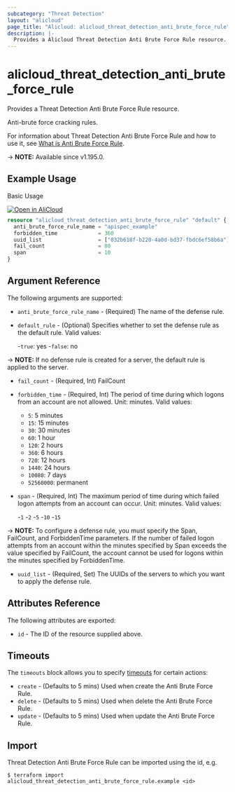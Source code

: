 ```yaml
---
subcategory: "Threat Detection"
layout: "alicloud"
page_title: "Alicloud: alicloud_threat_detection_anti_brute_force_rule"
description: |-
  Provides a Alicloud Threat Detection Anti Brute Force Rule resource.
---
```


# alicloud_threat_detection_anti_brute_force_rule

Provides a Threat Detection Anti Brute Force Rule resource.

Anti-brute force cracking rules.

For information about Threat Detection Anti Brute Force Rule and how to use it, see [What is Anti Brute Force Rule](https://www.alibabacloud.com/help/en/security-center/developer-reference/api-sas-2018-12-03-createantibruteforcerule).

-> **NOTE:** Available since v1.195.0.

## Example Usage

Basic Usage

<div style="display: block;margin-bottom: 40px;"><div class="oics-button" style="float: right;position: absolute;margin-bottom: 10px;">
  <a href="https://api.aliyun.com/terraform?resource=alicloud_threat_detection_anti_brute_force_rule&exampleId=88eb579a-c215-af50-3c55-a95206a550031c805008&activeTab=example&spm=docs.r.threat_detection_anti_brute_force_rule.0.88eb579ac2&intl_lang=EN_US" target="_blank">
    <img alt="Open in AliCloud" src="https://img.alicdn.com/imgextra/i1/O1CN01hjjqXv1uYUlY56FyX_!!6000000006049-55-tps-254-36.svg" style="max-height: 44px; max-width: 100%;">
  </a>
</div></div>

```terraform
resource "alicloud_threat_detection_anti_brute_force_rule" "default" {
  anti_brute_force_rule_name = "apispec_example"
  forbidden_time             = 360
  uuid_list                  = ["032b618f-b220-4a0d-bd37-fbdc6ef58b6a"]
  fail_count                 = 80
  span                       = 10
}
```

## Argument Reference

The following arguments are supported:
* `anti_brute_force_rule_name` - (Required) The name of the defense rule.
* `default_rule` - (Optional) Specifies whether to set the defense rule as the default rule. Valid values:

  -`true`: yes
  -`false`: no

-> **NOTE:**   If no defense rule is created for a server, the default rule is applied to the server.

* `fail_count` - (Required, Int) FailCount
* `forbidden_time` - (Required, Int) The period of time during which logons from an account are not allowed. Unit: minutes. Valid values:

  - `5`: 5 minutes
  - `15`: 15 minutes
  - `30`: 30 minutes
  - `60`: 1 hour
  - `120`: 2 hours
  - `360`: 6 hours
  - `720`: 12 hours
  - `1440`: 24 hours
  - `10080`: 7 days
  - `52560000`: permanent
* `span` - (Required, Int) The maximum period of time during which failed logon attempts from an account can occur. Unit: minutes. Valid values:

  -`1`
  -`2`
  -`5`
  -`10`
  -`15`

-> **NOTE:**   To configure a defense rule, you must specify the Span, FailCount, and ForbiddenTime parameters. If the number of failed logon attempts from an account within the minutes specified by Span exceeds the value specified by FailCount, the account cannot be used for logons within the minutes specified by ForbiddenTime.

* `uuid_list` - (Required, Set) The UUIDs of the servers to which you want to apply the defense rule.

## Attributes Reference

The following attributes are exported:
* `id` - The ID of the resource supplied above.

## Timeouts

The `timeouts` block allows you to specify [timeouts](https://developer.hashicorp.com/terraform/language/resources/syntax#operation-timeouts) for certain actions:
* `create` - (Defaults to 5 mins) Used when create the Anti Brute Force Rule.
* `delete` - (Defaults to 5 mins) Used when delete the Anti Brute Force Rule.
* `update` - (Defaults to 5 mins) Used when update the Anti Brute Force Rule.

## Import

Threat Detection Anti Brute Force Rule can be imported using the id, e.g.

```shell
$ terraform import alicloud_threat_detection_anti_brute_force_rule.example <id>
```